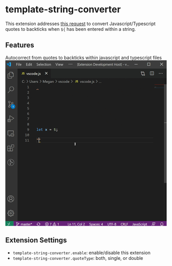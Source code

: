 # template-string-converter

This extension addresses [this request](https://github.com/microsoft/vscode/issues/56704) to convert Javascript/Typescript quotes to backticks when `${` has been entered within a string.

## Features

Autocorrect from quotes to backticks within javascript and typescript files
![](src\demo\recording.gif)

## Extension Settings

* `template-string-converter.enable`: enable/disable this extension
* `template-string-converter.quoteType`: both, single, or double 
